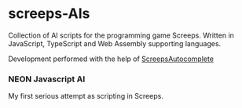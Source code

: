 # screeps-AIs
Collection of AI scripts for the programming game Screeps.  Written in JavaScript, TypeScript and Web Assembly supporting languages.

Development performed with the help of [ScreepsAutocomplete](https://github.com/Garethp/ScreepsAutocomplete)

### NEON Javascript AI
My first serious attempt as scripting in Screeps.
